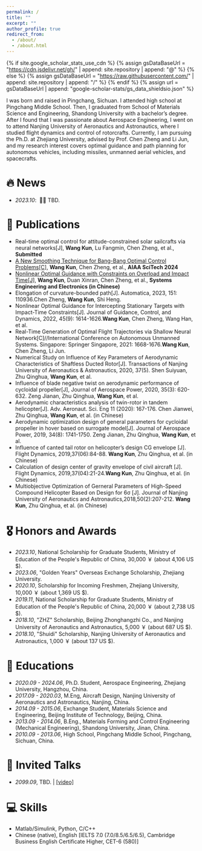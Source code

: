 ```yaml
---
permalink: /
title: ""
excerpt: ""
author_profile: true
redirect_from: 
  - /about/
  - /about.html
---
```


{% if site.google_scholar_stats_use_cdn %}
{% assign gsDataBaseUrl = "https://cdn.jsdelivr.net/gh/" | append: site.repository | append: "@" %}
{% else %}
{% assign gsDataBaseUrl = "https://raw.githubusercontent.com/" | append: site.repository | append: "/" %}
{% endif %}
{% assign url = gsDataBaseUrl | append: "google-scholar-stats/gs_data_shieldsio.json" %}

<span class='anchor' id='about-me'></span>

I was born and raised in Pingchang, Sichuan. I attended high school at Pingchang Middle School. Then, I graduated from School of Materials Science and Engineering, Shandong University with a bachelor’s degree. After I found that I was passionate about Aerospace Engineering, I went on to attend Nanjing University of Aeronautics and Astronautics, where I studied flight dynamics and control of rotorcrafts. Currently, I am pursuing the Ph.D. at Zhejiang University, advised by Prof. Chen Zheng and Li Jun, and my research interest covers optimal guidance and path planning for autonomous vehicles, including missiles, unmanned aerial vehicles, and spacecrafts.

# 🔥 News
- *2023.10*: &nbsp;🎉🎉 TBD. 

# 📝 Publications 
- Real-time optimal control for attitude-constrained solar sailcrafts via neural networks[J], **Wang Kun**, Lu Fangmin, Chen Zheng, et al., **Submitted**
- [A New Smoothing Technique for Bang-Bang Optimal Control Problems[C]](https://arxiv.org/abs/2309.03069), **Wang Kun**, Chen Zheng, et al., **AIAA SciTech 2024**
- [Nonlinear Optimal Guidance with Constraints on Overload and Impact Time[J]](https://kns.cnki.net/kcms2/article/abstract?v=3uoqIhG8C45S0n9fL2suRadTyEVl2pW9UrhTDCdPD65GA12tdKgW-TX_zh6mCHbwzM3yD9th7W2kCv0-PDm5ebzUuvpFeRge&uniplatform=NZKPT), **Wang Kun**, Duan Xinran, Chen Zheng, et al., **Systems Engineering and Electronics (in Chinese)**
- Elongation of curvature-bounded path[J]. Automatica, 2023, 151: 110936.Chen Zheng, **Wang Kun**, Shi Heng.
- Nonlinear Optimal Guidance for Intercepting Stationary Targets with Impact-Time Constraints[J]. Journal of Guidance, Control, and Dynamics, 2022, 45(9): 1614-1626.**Wang Kun**, Chen Zheng, Wang Han, et al.
- Real-Time Generation of Optimal Flight Trajectories via Shallow Neural Network[C]//International Conference on Autonomous Unmanned Systems. Singapore: Springer Singapore, 2021: 1668-1676.**Wang Kun**, Chen Zheng, Li Jun.
- Numerical Study on Influence of Key Parameters of Aerodynamic Characteristics of Shaftless Ducted Rotor[J]. Transactions of Nanjing University of Aeronautics & Astronautics, 2020, 37(5). Shen Suiyuan, Zhu Qinghua, **Wang Kun**, et al.
- Influence of blade negative twist on aerodynamic performance of cycloidal propeller[J], Journal of Aerospace Power, 2020, 35(3): 620-632. Zeng Jianan, Zhu Qinghua, **Wang Kun**, et al.
- Aerodynamic characteristics analysis of twin-rotor in tandem helicopter[J]. Adv. Aeronaut. Sci. Eng 11 (2020): 167-176. Chen Jianwei, Zhu Qinghua, **Wang Kun**, et al. (in Chinese)
- Aerodynamic optimization design of general parameters for cycloidal propeller in hover based on surrogate model[J]. Journal of Aerospace Power, 2019, 34(8): 1741-1750. Zeng Jianan, Zhu Qinghua, **Wang Kun**, et al.
- Influence of canted tail rotor on helicopter’s design CG envelope [J]. Flight Dynamics, 2019,37(06):84-88. **Wang Kun**, Zhu Qinghua, et al. (in Chinese)
- Calculation of design center of gravity envelope of civil aircraft [J]. Flight Dynamics, 2019,37(04):21-24.**Wang Kun**, Zhu Qinghua, et al. (in Chinese)
- Multiobjective Optimization of Gerneral Parameters of High-Speed Compound Helicopter Based on Design for 6σ [J]. Journal of Nanjing University of Aeronautics and Astronautics,2018,50(2):207-212. **Wang Kun**, Zhu Qinghua, et al. (in Chinese)

# 🎖 Honors and Awards
- *2023.10*, National Scholarship for Graduate Students, Ministry of Education of the People's Republic of China, 30,000 ￥ (about 4,106 US $). 
- *2023.06*, "Golden Years" Overseas Exchange Scholarship, Zhejiang University.
- *2020.10*, Scholarship for Incoming Freshmen, Zhejiang University, 10,000 ￥ (about 1,369 US $).
- *2019.11*, National Scholarship for Graduate Students, Ministry of Education of the People's Republic of China, 20,000 ￥ (about 2,738 US $).
- *2018.10*, "ZHZ" Scholarship, Beijing Zhonghangzhi Co., and Nanjing University of Aeronautics and Astronautics, 5,000 ￥ (about 687 US $).
- *2018.10*, "Shuidi" Scholarship, Nanjing University of Aeronautics and Astronautics, 1,000 ￥ (about 137 US $).

# 📖 Educations
- *2020.09 - 2024.06*, Ph.D. Student, Aerospace Engineering, Zhejiang University, Hangzhou, China. 
- *2017.09 - 2020.03*, M.Eng, Aircraft Design, Nanjing University of Aeronautics and Astronautics, Nanjing, China.
- *2014.09 - 2015.06*, Exchange Student, Materials Science and Engineering, Beijing Institute of Technology, Beijing, China.
- *2013.09 - 2014.06*, B.Eng., Materials Forming and Control Engineering (Mechanical Engineering), Shandong University, Jinan, China.
- *2010.09 - 2013.06*, High School, Pingchang Middle School, Pingchang, Sichuan, China.
  
# 💬 Invited Talks
- *2099.09*, TBD.  \| [\[video\]](https://github.com/)

# 💻 Skills
- Matlab/Simulink, Python, C/C++
- Chinese (native), English [IELTS 7.0 (7.0/8.5/6.5/6.5), Cambridge Business English Certificate Higher, CET-6 (580)]
